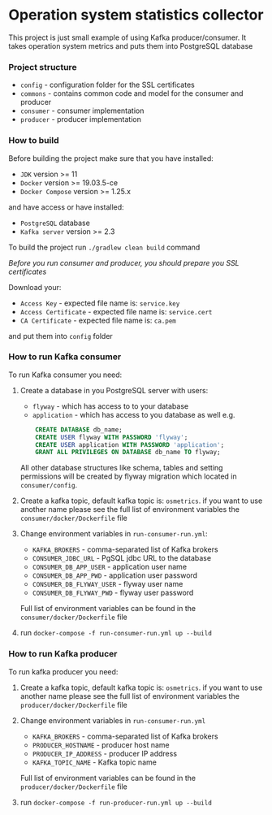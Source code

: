 # Operation system statistics collector

This project is just small example of using Kafka producer/consumer.
It takes operation system metrics and puts them into PostgreSQL database 

### Project structure
- `config` - configuration folder for the SSL certificates 
- `commons` - contains common code and model for the consumer and producer
- `consumer` - consumer implementation
- `producer` - producer implementation

### How to build
Before building the project make sure that you have installed:
- `JDK` version >= 11
- `Docker` version >= 19.03.5-ce
- `Docker Compose` version >= 1.25.x

and have access or have installed:
- `PostgreSQL` database
- `Kafka server` version >= 2.3

To build the project run `./gradlew clean build` command

*Before you run consumer and producer, you should prepare you SSL certificates*

Download your:
- `Access Key` - expected file name is: `service.key`
- `Access Certificate` - expected file name is: `service.cert`
- `CA Certificate` - expected file name is: `ca.pem`

and put them into `config` folder

### How to run Kafka consumer
To run Kafka consumer you need:

1. Create a database in you PostgreSQL server with users:
    - `flyway` - which has access to to your database
    - `application`  - which has access to you database as well
    e.g.
    
    ```sql
        CREATE DATABASE db_name;
        CREATE USER flyway WITH PASSWORD 'flyway';
        CREATE USER application WITH PASSWORD 'application';
        GRANT ALL PRIVILEGES ON DATABASE db_name TO flyway;
    ```

    All other database structures like schema, tables and setting permissions will be created by flyway migration which located in `consumer/config`.

2. Create a kafka topic, default kafka topic is: `osmetrics`.
if you want to use another name please see the full list of environment variables the `consumer/docker/Dockerfile` file

3. Change environment variables in `run-consumer-run.yml`:
    - `KAFKA_BROKERS` - comma-separated list of Kafka brokers
    - `CONSUMER_JDBC_URL` - PgSQL jdbc URL to the database
    - `CONSUMER_DB_APP_USER` - application user name
    - `CONSUMER_DB_APP_PWD` - application user password
    - `CONSUMER_DB_FLYWAY_USER` - flyway user name
    - `CONSUMER_DB_FLYWAY_PWD` - flyway user password

    Full list of environment variables can be found in the `consumer/docker/Dockerfile` file

4. run `docker-compose -f run-consumer-run.yml up --build`

### How to run Kafka producer
To run kafka producer you need:

1. Create a kafka topic, default kafka topic is: `osmetrics`. 
if you want to use another name please see the full list of environment variables the `producer/docker/Dockerfile` file

2. Change environment variables in `run-consumer-run.yml`
    - `KAFKA_BROKERS` - comma-separated list of Kafka brokers
    - `PRODUCER_HOSTNAME` - producer host name
    - `PRODUCER_IP_ADDRESS` - producer IP address
    - `KAFKA_TOPIC_NAME` - Kafka topic name

    Full list of environment variables can be found in the `producer/docker/Dockerfile` file

3. run `docker-compose -f run-producer-run.yml up --build`
